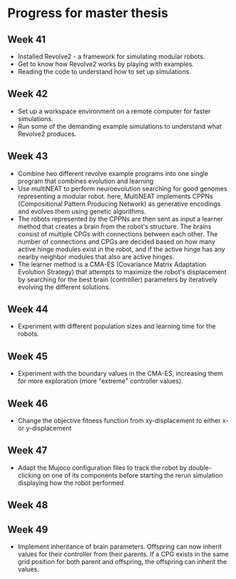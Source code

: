 # Progress for master thesis

## Week 41
- Installed Revolve2 - a framework for simulating modular robots.
- Get to know how Revolve2 works by playing with examples.
- Reading the code to understand how to set up simulations.

## Week 42
- Set up a workspace environment on a remote computer for faster simulations.
- Run some of the demanding example simulations to understand what Revolve2 produces.

## Week 43
- Combine two different revolve example programs into one single program that combines evolution and learning
- Use multiNEAT to perform neuroevolution searching for good genomes representing a modular robot. here, MultiNEAT implements CPPNs (Compositional Pattern Producing Network) as generative encodings and evolves them using genetic algorithms.
- The robots represented by the CPPNs are then sent as input a learner method that creates a brain from the robot's structure. The brains consist of multiple CPGs with connections between each other. The number of connections and CPGs are decided based on how many active hinge modules exist in the robot, and if the active hinge has any nearby neighbor modules that also are active hinges.
- The learner method is a CMA-ES (Covariance Matrix Adaptation Evolution Strategy) that attempts to maximize the robot's displacement by searching for the best brain  (controller) parameters by iteratively evolving the different solutions.

## Week 44
- Experiment with different population sizes and learning time for the robots.

## Week 45
- Experiment with the boundary values in the CMA-ES, increasing them for more exploration (more "extreme" controller values).

## Week 46
- Change the objective fitness function from xy-displacement to either x- or y-displacement

## Week 47
- Adapt the Mujoco configuration files to track the robot by double-clicking on one of its components before starting the rerun simulation displaying how the robot performed. 

## Week 48

## Week 49
- Implement inheritance of brain parameters. Offspring can now inherit values for their controller from their parents. If a CPG exists in the same grid position for both parent and offspring, the offspring can inherit the values. 


